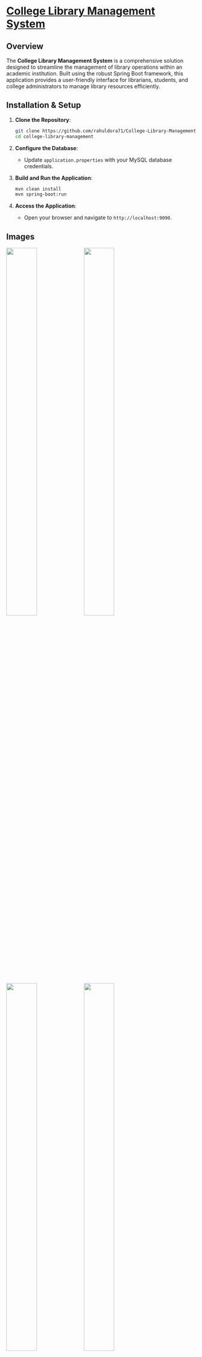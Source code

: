 
# [College Library Management System](https://college-library-management-production.up.railway.app/)

## Overview

The **College Library Management System** is a comprehensive solution designed to streamline the management of library operations within an academic institution. Built using the robust Spring Boot framework, this application provides a user-friendly interface for librarians, students, and college administrators to manage library resources efficiently.


## Installation & Setup

1. **Clone the Repository**:
   ```bash
   git clone https://github.com/rahuldora71/College-Library-Management.git
   cd college-library-management
   ```

2. **Configure the Database**:
   - Update `application.properties` with your MySQL database credentials.

3. **Build and Run the Application**:
   ```bash
   mvn clean install
   mvn spring-boot:run
   ```

4. **Access the Application**:
   - Open your browser and navigate to `http://localhost:9090`.

## Images
<div style="display=flex; flex-wrap=wrap;">
  

<img src="https://github.com/user-attachments/assets/aa646492-6461-4f41-895f-964f1eb5afba" width=40% height=50%>
<img src="https://github.com/user-attachments/assets/458dbc71-b6a3-4198-87d4-622dcb43e1e0" width=40% height=50%>
<img src="https://github.com/user-attachments/assets/e5817979-de89-4e8e-982d-a0ded6248a78" width=40% height=50%>
<img src="https://github.com/user-attachments/assets/a2a924c0-44b7-46f3-ac56-fb15e46e2fa7" width=40% height=50%>
<img src="https://github.com/user-attachments/assets/56c821f2-9fa7-4290-bcc0-676dcacddd51" width=40% height=50%>
<img src="https://github.com/user-attachments/assets/774a900a-de0f-44d9-92fa-bfc51390c3de" width=40% height=50%>
<img src="https://github.com/user-attachments/assets/41c9c7a0-9fe6-4d23-91f9-cd9b08171fce" width=40% height=50%>
<img src="https://github.com/user-attachments/assets/a3b7e259-f3da-4bca-af5f-a3d0984bcc43" width=40% height=50%>
</div>


## Features

### For Librarians:
- **Book Management**: Easily add, update, and manage book inventories, including categorization by status (available, issued, lost).
- **Issuing & Returning Books**: Seamlessly issue and return books, with automatic tracking of book status and student borrowing history.
- **User Management**: Manage student and staff profiles, including secure login credentials.
- **Reports & Analytics**: Generate detailed reports on book availability, borrowing trends, and overdue items.

### For Administrators:
- **System Configuration**: Configure global settings such as borrowing limits, overdue penalties, and user roles.
- **Security & Permissions**: Implement role-based access control to ensure secure access to different parts of the system.



## Technology Stack

- **Backend**: 
  - **Spring Boot**: Provides the foundation for the application, leveraging Spring MVC, Spring Data JPA, and Spring Security.
  - **Java**: Core language used for developing the application logic.
  - **MySQL**: Relational database management system for storing and managing library data.
  - **Hibernate**: ORM tool used for database interaction.

- **Frontend**: 
  - **Thymeleaf**: Template engine for rendering dynamic web pages.
  - **Bootstrap**: CSS framework used for creating responsive and visually appealing user interfaces.

- **Security**:
  - **Spring Security**: Handles authentication and authorization, ensuring secure access to the application.
 

- **File Management**:
  - **Local Storage**: Images and files are stored locally in the `images/` directory, categorized by type (e.g., book covers, user photos).

## Project Structure

- **Controllers**: Manage incoming HTTP requests and route them to the appropriate service.
- **Services**: Contain business logic and interact with repositories.
- **Repositories**: Handle data persistence and retrieval from the MySQL database.
- **Entities**: Define the data model and map to database tables.
- **Resources**: Contain static assets like images, and Thymeleaf templates for rendering views.

## Future Enhancements

- **Notification System**: Implement email or SMS notifications for overdue books and upcoming due dates.
- **Enhanced Reporting**: Add more detailed and customizable reports.
- **Mobile App**: Develop a companion mobile application for students and librarians.





### **BooksControllerApi**

| **API Name**         | **HTTP Method** | **Endpoint**                       | **Parameters**                                                                                                                                                        | **Description**                                                   |
|----------------------|-----------------|------------------------------------|-----------------------------------------------------------------------------------------------------------------------------------------------------------------------|-------------------------------------------------------------------|
| Get Books            | GET             | `/librarian/home/books-list`       | `page` (int, optional), `size` (int, optional), `principal` (Principal, auto-injected)                                                                                | Retrieves a paginated list of books available in the library.     |
| Search Books         | GET             | `/librarian/home/searched-books-list` | `page` (int, optional), `size` (int, optional), `search` (String, required), `filter` (String, optional), `principal` (Principal, auto-injected)                    | Searches for books based on a search term and an optional filter. |
| Book Suggestions     | GET             | `/librarian/home/book-suggestions` | `search` (String, required), `filter` (String, optional), `flag` (boolean, optional), `principal` (Principal, auto-injected)                                          | Provides book suggestions based on a search term and filters.     |
| Delete Book          | GET             | `/librarian/home/delete-book/{id}` | `id` (String, path variable, required), `session` (HttpSession, auto-injected), `principal` (Principal, auto-injected)                                                | Deletes a book based on its ID.                                   |
| Issue Book           | POST            | `/librarian/home/book-issue`       | `id` (String, required), `principal` (Principal, auto-injected)                                                                                                       | Approves and processes the issuing of a book to a student.        |
| Count Books          | GET             | `/librarian/home/count-books`      | `principal` (Principal, auto-injected)                                                                                                                                 | Returns a count of books by status for the librarian's college.   |

### **StudentControllerApi**

| **API Name**         | **HTTP Method** | **Endpoint**                       | **Parameters**                                                                                       | **Description**                                                   |
|----------------------|-----------------|------------------------------------|-------------------------------------------------------------------------------------------------------|-------------------------------------------------------------------|
| Search Users         | GET             | `/librarian/home/searched-user-list` | `search` (String, required), `principal` (Principal, auto-injected)                                   | Searches for users (students) in the system based on a search term.|
| Issue Book to Student| POST            | `/librarian/home/user-issue-book`  | `studentId` (String, required), `bookId` (String, required)                                           | Issues a book to a student after validating eligibility.          |
| Renew Book           | POST            | `/librarian/home/books_renew`      | `issuedBookId` (String, required)                                                                      | Renews an issued book, extending the borrowing period.            |


## Contributing

Contributions are welcome! If you'd like to contribute to this project, please fork the repository and submit a pull request.
## Authors

- [@rahuldora71](https://github.com/rahuldora71)

## License

This project is licensed under the [MIT License](LICENSE).

## WireFrame
![CLM Wire Frame drawio](https://github.com/user-attachments/assets/11890767-303f-4466-8411-8b1f01c54ccc)
